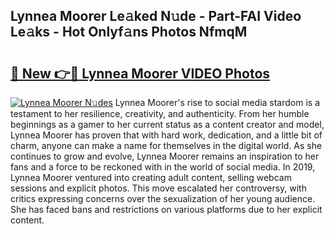 ## Lynnea Moorer Le𝚊ked N𝚞de - Part-FAI Video Le𝚊ks - Hot Onlyf𝚊ns Photos NfmqM

# <h2><a href="http://ac11528.deff.icu/?id=Lynnea+Moorer">🔗 New 👉🔴 Lynnea Moorer VIDEO Photos</a></h2>

[![Lynnea Moorer N𝚞des](https://i.imgur.com/rIISA9y.gif)](http://ac11528.deff.icu/?id=Lynnea+Moorer)
Lynnea Moorer's rise to social media stardom is a testament to her resilience, creativity, and authenticity. From her humble beginnings as a gamer to her current status as a content creator and model, Lynnea Moorer has proven that with hard work, dedication, and a little bit of charm, anyone can make a name for themselves in the digital world. As she continues to grow and evolve, Lynnea Moorer remains an inspiration to her fans and a force to be reckoned with in the world of social media. In 2019, Lynnea Moorer ventured into creating adult content, selling webcam sessions and explicit photos. This move escalated her controversy, with critics expressing concerns over the sexualization of her young audience. She has faced bans and restrictions on various platforms due to her explicit content.
